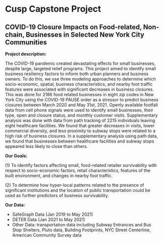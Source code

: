 # Cusp Capstone Project
## COVID-19 Closure Impacts on Food-related, Non-chain, Businesses in Selected New York City Communities

**Project description:** 

The COVID-19 pandemic created devastating effects for small businesses, despite large, targeted relief programs. This project aimed to identify small business resiliency factors to inform both urban planners and business owners. To do this, we use three modeling approaches to determine which socio-economic, spatial, business characteristics, and nearby foot traffic features were associated with significant decreases in business closures. This was done for 2186 food related businesses in eight zip codes in New York City using the COVID-19 PAUSE order as a stressor to predict business closures between March 2020 and May 31st, 2021. Openly available footfall data from cell phone signals were used to identify small businesses, their type, open and closure status, and monthly customer visits. Supplementary analysis was done with data from path tracking of 2215 individuals leaving eight healthcare facilities. We found that greater decreases in visits, lower commercial diversity, and less proximity to subway stops were related to a high risk of business closures. In a supplementary analysis using path data, we found that businesses between healthcare facilities and subway stops appeared less likely to close than others.

**Our Goals:** 

(1) To identify factors affecting small, food-related retailer survivability with respect to socio-economic factors, retail characteristics, features of the built environment, and changes in nearby foot traffic. 

(2) To determine how hyper-local patterns related to the presence of significant institutions and the location of public transportation could be used as further predictors of business survivability.  

**Our Data:** 

- SafeGraph Data (Jan 2019 to May 2021)
- DETER Data (Jan 2021 to May 2021)
- Other Data: transportation data including Subway Entrances and Bus Stop Shelters, Pluto data, Building Footprints, NYC Street Centerline, American Community Survey data
